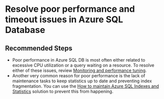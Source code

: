 <properties
	pageTitle="Resolve poor performance and timeout issues in Azure SQL Database"
	description="Resolve poor performance and timeout issues in Azure SQL Database"
	service="microsoft.sql"
	resource="servers"
	authors="emlisa"
  ms.author="emlisa"
	displayOrder="2"
	selfHelpType="generic"
	supportTopicIds="32630450"
	productPesIds="13491"
	cloudEnvironments="public,blackForest,fairfax"
    resourceTags="servers, databases"
	articleId="e7df013f-4ee6-41d4-9e8f-f2f99692a25b"
	ownershipId="AzureData_AzureSQLDB_Performance"
/>

# Resolve poor performance and timeout issues in Azure SQL Database

## **Recommended Steps**

* Poor performance in Azure SQL DB is most often either related to excessive CPU utilization or a query waiting on a resource. To resolve either of these issues, review [Monitoring and performance tuning](https://docs.microsoft.com/azure/sql-database/sql-database-monitor-tune-overview?WT.mc_id=pid:13491:sid:32630450/).
* Another very common reason for poor performance is the lack of maintenance tasks to keep statistics up to date and preventing index fragmentation. You can use the [How to maintain Azure SQL Indexes and Statistics](https://techcommunity.microsoft.com/t5/Azure-Database-Support-Blog/How-to-maintain-Azure-SQL-Indexes-and-Statistics/ba-p/368787) solution to prevent this from happening.
